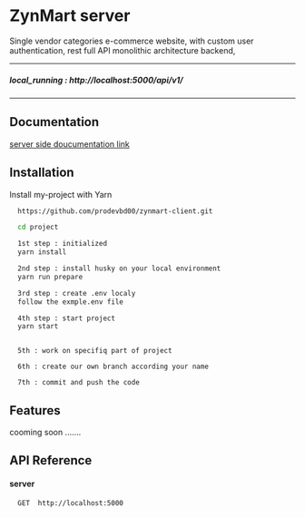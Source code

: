 # ZynMart server

Single vendor categories e-commerce website, with custom user authentication, rest full API monolithic architecture backend,

---

##### local_running : http://localhost:5000/api/v1/

---

## Documentation

[server side doucumentation link ](http://localhost:5000/doc)

## Installation

Install my-project with Yarn

```bash
  https://github.com/prodevbd00/zynmart-client.git

  cd project

```

```bash
  1st step : initialized
  yarn install
```

```bash
  2nd step : install husky on your local environment
  yarn run prepare
```

```bash
  3rd step : create .env localy
  follow the exmple.env file
```

```bash
  4th step : start project
  yarn start
```

```

  5th : work on specifiq part of project

  6th : create our own branch according your name

  7th : commit and push the code

```

## Features

cooming soon .......

## API Reference

#### server

```http
  GET  http://localhost:5000
```
